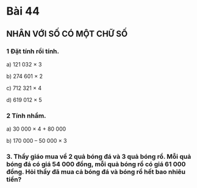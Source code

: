 # Bài 44

## NHÂN VỚI SỐ CÓ MỘT CHỮ SỐ

### 1 Đặt tính rồi tính.

a) 121 032 × 3

b) 274 601 × 2

c) 712 321 × 4

d) 619 012 × 5

### 2 Tính nhẩm.

a) 30 000 × 4 + 80 000

b) 170 000 – 50 000 × 3

### 3. Thầy giáo mua về 2 quả bóng đá và 3 quả bóng rổ. Mỗi quả bóng đá có giá 54 000 đồng, mỗi quả bóng rổ có giá 61 000 đồng. Hỏi thầy đã mua cả bóng đá và bóng rổ hết bao nhiêu tiền?
